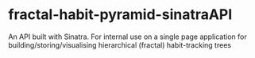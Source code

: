 # fractal-habit-pyramid-sinatraAPI
An API built with Sinatra. For internal use on a single page application for building/storing/visualising hierarchical (fractal) habit-tracking trees
